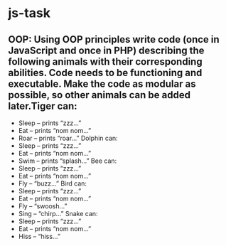 # js-task
## OOP: Using OOP principles write code (once in JavaScript and once in PHP) describing the following animals with their corresponding abilities. Code needs to be functioning and executable. Make the code as modular as possible, so other animals can be added later.Tiger can:
*	Sleep – prints “zzz…”
*	Eat – prints “nom nom…”
*	Roar – prints “roar…”
Dolphin can:
*	Sleep – prints “zzz…”
*	Eat – prints “nom nom…”
*	Swim – prints “splash…”
Bee can:
*	Sleep – prints “zzz…”
*	Eat – prints “nom nom…”
*	Fly – “buzz…”
Bird can:
*	Sleep – prints “zzz…”
*	Eat – prints “nom nom…”
*	Fly – “swoosh…”
*	Sing – “chirp…”
Snake can: 
*	Sleep – prints “zzz…”
*	Eat – prints “nom nom…”
*	Hiss – “hiss…”
